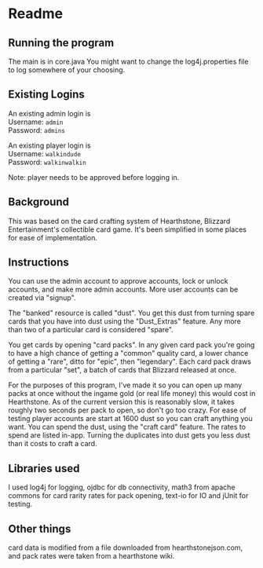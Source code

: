# Readme
## Running the program
The main is in core.java
You might want to change the log4j.properties file to log somewhere of your choosing.

## Existing Logins
An existing admin login is  
Username: `admin`  
Password: `admins`

An existing player login is  
Username: `walkindude`  
Password: `walkinwalkin`

Note: player needs to be approved before logging in.

## Background
This was based on the card crafting system of Hearthstone, Blizzard Entertainment's collectible card game. It's been simplified in some places for ease of implementation.


## Instructions

You can use the admin account to approve accounts, lock or unlock accounts, and make more admin accounts. More user accounts can be created via "signup".

The "banked" resource is called "dust". You get this dust from turning spare cards that you have into dust using the "Dust_Extras" feature. Any more than two of a particular card is considered "spare".

You get cards by opening "card packs". In any given card pack you're going to have a high chance of getting a "common" quality card, a lower chance of getting a "rare", ditto for "epic", then "legendary". Each card pack draws from a particular "set", a batch of cards that Blizzard released at once. 

For the purposes of this program, I've made it so you can open up many packs at once without the ingame gold (or real life money) this would cost in Hearthstone. As of the current version this is reasonably slow, it takes roughly two seconds per pack to open, so don't go too crazy. For ease of testing player accounts are start at 1600 dust so you can craft anything you want. You can spend the dust, using the "craft card" feature. The rates to spend are listed in-app. Turning the duplicates into dust gets you less dust than it costs to craft a card.

## Libraries used
I used log4j for logging, ojdbc for db connectivity, math3 from apache commons for card rarity rates for pack opening, text-io for IO and jUnit for testing.

## Other things

card data is modified from a file downloaded from hearthstonejson.com, and pack rates were taken from a hearthstone wiki.

